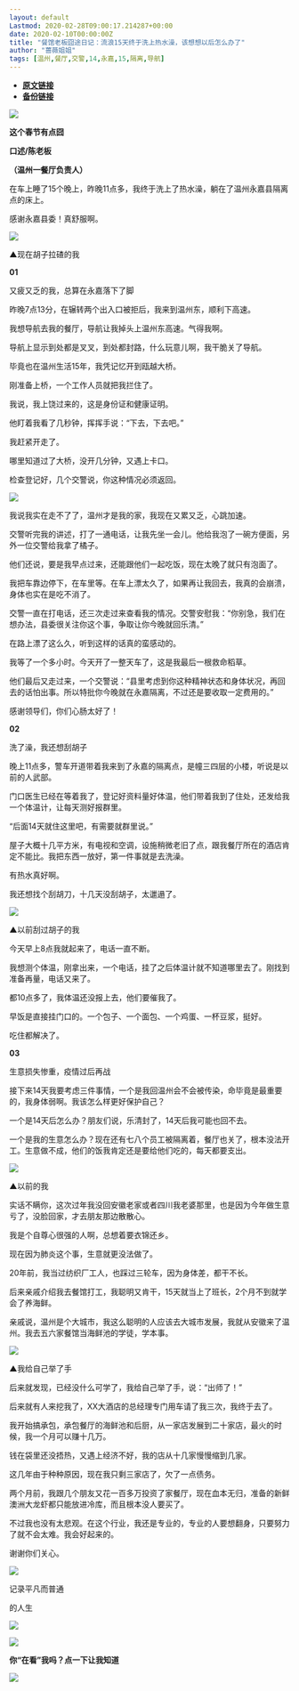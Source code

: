 ```yaml
---
layout: default
Lastmod: 2020-02-28T09:00:17.214287+00:00
date: 2020-02-10T00:00:00Z
title: "餐馆老板囧途日记：流浪15天终于洗上热水澡，该想想以后怎么办了"
author: "蔷薇姐姐"
tags: [温州,餐厅,交警,14,永嘉,15,隔离,导航]
---
```


* [**原文链接**](http://mp.weixin.qq.com/s?__biz=MzA5ODEzMzExMw==&mid=2448043943&idx=1&sn=5687051b1346331ca5120fa2272469dd&chksm=8488bab1b3ff33a74ddad3df0b158a1b63fa815b07490ffcbb7461877c6b6f501db94ed8d348#rd)
* [**备份链接**](http://archive.ph/sfPk4)


![](/images/post/5b1b2717b3ec36ba9cee7e36ff8d509b.jpg)  

  

**这个春节有点囧**

**口述/陈老板**  

****（温州一餐厅负责人**）**

在车上睡了15个晚上，昨晚11点多，我终于洗上了热水澡，躺在了温州永嘉县隔离点的床上。

感谢永嘉县委！真舒服啊。

![](/images/post/74ced10d19a18a429262bf3948596259.jpg)

▲现在胡子拉碴的我

  

  

**01**

又疲又乏的我，总算在永嘉落下了脚

昨晚7点13分，在辗转两个出入口被拒后，我来到温州东，顺利下高速。  

我想导航去我的餐厅，导航让我掉头上温州东高速。气得我啊。

导航上显示到处都是叉叉，到处都封路，什么玩意儿啊，我干脆关了导航。

毕竟也在温州生活15年，我凭记忆开到瓯越大桥。

刚准备上桥，一个工作人员就把我拦住了。

我说，我上饶过来的，这是身份证和健康证明。

他盯着我看了几秒钟，挥挥手说：“下去，下去吧。”

我赶紧开走了。

哪里知道过了大桥，没开几分钟，又遇上卡口。

检查登记好，几个交警说，你这种情况必须返回。

![](/images/post/37e9d1d21df704c4ec15fa6615ab9e86.jpg)

我说我实在走不了了，温州才是我的家，我现在又累又乏，心跳加速。  

交警听完我的讲述，打了一通电话，让我先坐一会儿。他给我泡了一碗方便面，另外一位交警给我拿了橘子。

他们还说，要是我早点过来，还能跟他们一起吃饭，现在太晚了就只有泡面了。

我把车靠边停下，在车里等。在车上漂太久了，如果再让我回去，我真的会崩溃，身体也实在是吃不消了。

交警一直在打电话，还三次走过来查看我的情况。交警安慰我：“你别急，我们在想办法，县委很关注你这个事，争取让你今晚就回乐清。”

在路上漂了这么久，听到这样的话真的蛮感动的。

我等了一个多小时。今天开了一整天车了，这是我最后一根救命稻草。

他们最后又走过来，一个交警说：“县里考虑到你这种精神状态和身体状况，再回去的话怕出事。所以特批你今晚就在永嘉隔离，不过还是要收取一定费用的。”

感谢领导们，你们心肠太好了！

  

**02**

洗了澡，我还想刮胡子

晚上11点多，警车开道带着我来到了永嘉的隔离点，是幢三四层的小楼，听说是以前的人武部。  

门口医生已经在等着我了，登记好资料量好体温，他们带着我到了住处，还发给我一个体温计，让每天测好报群里。

“后面14天就住这里吧，有需要就群里说。”

屋子大概十几平方米，有电视和空调，设施稍微老旧了点，跟我餐厅所在的酒店肯定不能比。我把东西一放好，第一件事就是去洗澡。

有热水真好啊。

我还想找个刮胡刀，十几天没刮胡子，太邋遢了。

![](/images/post/e8626a9290086ea08c8e74a721aec972.jpg)

▲以前刮过胡子的我  

今天早上8点我就起来了，电话一直不断。

我想测个体温，刚拿出来，一个电话，挂了之后体温计就不知道哪里去了。刚找到准备再量，电话又来了。

都10点多了，我体温还没报上去，他们要催我了。

早饭是直接挂门口的。一个包子、一个面包、一个鸡蛋、一杯豆浆，挺好。

吃住都解决了。

  

**03**

生意损失惨重，疫情过后再战

接下来14天我要考虑三件事情，一个是我回温州会不会被传染，命毕竟是最重要的，我身体弱啊。我该怎么样更好保护自己？  

一个是14天后怎么办？朋友们说，乐清封了，14天后我可能也回不去。

一个是我的生意怎么办？现在还有七八个员工被隔离着，餐厅也关了，根本没法开工。生意做不成，他们的饭我肯定还是要给他们吃的，每天都要支出。

![](/images/post/027cae19eecc37021aab76d90da6a320.jpg)

▲以前的我  

实话不瞒你，这次过年我没回安徽老家或者四川我老婆那里，也是因为今年做生意亏了，没脸回家，才去朋友那边散散心。

我是个自尊心很强的人啊，总想着要衣锦还乡。

现在因为肺炎这个事，生意就更没法做了。

20年前，我当过纺织厂工人，也踩过三轮车，因为身体差，都干不长。

后来亲戚介绍我去餐馆打工，我聪明又肯干，15天就当上了班长，2个月不到就学会了养海鲜。

亲戚说，温州是个大城市，我这么聪明的人应该去大城市发展，我就从安徽来了温州。我去五六家餐馆当海鲜池的学徒，学本事。

![](/images/post/3afc86db37ea80641ece766ee2ac1776.jpg)

▲我给自己举了手  

后来就发现，已经没什么可学了，我给自己举了手，说：“出师了！”

后来就有人来挖我了，XX大酒店的总经理专门用车请了我三次，我终于去了。

我开始搞承包，承包餐厅的海鲜池和后厨，从一家店发展到二十家店，最火的时候，我一个月可以赚十几万。

钱在袋里还没捂热，又遇上经济不好，我的店从十几家慢慢缩到几家。

这几年由于种种原因，现在我只剩三家店了，欠了一点债务。

两个月前，我跟几个朋友又花一百多万投资了家餐厅，现在血本无归，准备的新鲜澳洲大龙虾都只能放进冷库，而且根本没人要买了。

不过我也没有太悲观。在这个行业，我还是专业的，专业的人要想翻身，只要努力了就不会太难。我会好起来的。

谢谢你们关心。

  

  

  

![](/images/post/b791112eedfd912d2751ea3960f36204.jpg)

记录平凡而普通

的人生

![](/images/post/4bc53cabb50efac0e9cb8c6a48d33fe6.jpg)

![](/images/post/15262d82afc2cc4da976ff0ef5d63ff4.jpg)

**你“在看”我吗？点一下让我知道**

![](/images/post/4ee34c9ecc7ebbfb916b7d4240d7e624.jpg)

